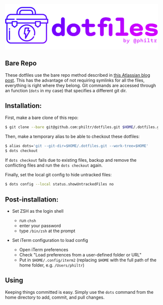 
![DOTFILES by philtr](./.images/dotfiles.png)

## Bare Repo

These dotfiles use the bare repo method described in [this Atlassian blog
post][blog post]. This has the advantage of not requiring symlinks for all the
files, everything is right where they belong. Git commands are accessed through
an function (`dots` in my case) that specifies a different git dir.

[blog post]: https://www.atlassian.com/git/tutorials/dotfiles

## Installation:

First, make a bare clone of this repo:

```sh
$ git clone --bare git@github.com:philtr/dotfiles.git $HOME/.dotfiles.git
```

Then, make a temporary alias to be able to checkout these dotfiles:

```sh
$ alias dots='git --git-dir=$HOME/.dotfiles.git --work-tree=$HOME'
$ dots checkout
```

If `dots checkout` fails due to existing files, backup and remove the
conflicting files and run the `dots checkout` again.

Finally, set the local git config to hide untracked files:

```sh
$ dots config --local status.showUntrackedFiles no
```

## Post-installation:

* Set ZSH as the login shell
  - run `chsh`
  - enter your password
  - type `/bin/zsh` at the prompt

* Set iTerm configuration to load config
  - Open iTerm preferences
  - Check "Load preferences from a user-defined folder or URL"
  - Put in `$HOME/.config/iterm2` (replacing `$HOME` with the full path of the
    home folder, e.g. `/Users/philtr`)

## Using

Keeping things committed is easy. Simply use the `dots` command from the home
directory to add, commit, and pull changes.
